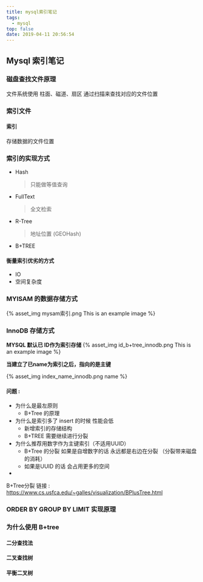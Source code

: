 ```yaml
---
title: mysql索引笔记
tags:
  - mysql
top: false
date: 2019-04-11 20:56:54
---
```




## Mysql 索引笔记

### 磁盘查找文件原理 

文件系统使用 柱面、磁道、扇区 通过扫描来查找对应的文件位置




### 索引文件

#### 索引 

存储数据的文件位置 



### 索引的实现方式

- Hash  

  > 只能做等值查询

- FullText

  > 全文检索

- R-Tree

  > 地址位置 (GEOHash)

- B+TREE 

#### 衡量索引优劣的方式 

- IO
- 空间复杂度



### MYISAM 的数据存储方式


{% asset_img mysam索引.png This is an example image %}


### InnoDB 存储方式

**MYSQL 默认已 ID作为索引存储** 
{% asset_img id_b+tree_innodb.png This is an example image %}



**当建立了已name为索引之后，指向的是主键** 

{% asset_img index_name_innodb.png name %}


#### 问题 :

- 为什么是最左原则
  - B+Tree 的原理
- 为什么是索引多了 insert 的时候 性能会低 
  - 新增索引的存储结构
  - B+TREE 需要继续进行分裂 
- 为什么推荐用数字作为主键索引（不适用UUID）
  -  B+Tree 的分裂 如果是自增数字的话 永远都是右边在分裂 （分裂带来磁盘的消耗）
  - 如果是UUID 的话 会占用更多的空间
- 



B+Tree分裂  链接 : <https://www.cs.usfca.edu/~galles/visualization/BPlusTree.html>



### ORDER BY  GROUP BY  LIMIT 实现原理 



### 为什么使用 B+tree 
> 
#### 二分查找法 
> 
#### 二叉查找树 
> 

#### 平衡二叉树 
> 





